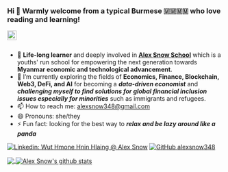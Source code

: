 ### Hi 👋 Warmly welcome from a typical Burmese 🇲🇲🇲🇲 who love reading and learning! 

<a href="https://www.linkedin.com/in/wuthmonehninhlaing/" target="_blank">
  <img align="left" alt="My Linkdein" width="22px" src="https://cdn.jsdelivr.net/npm/simple-icons@v3/icons/linkedin.svg" />
</a>
<br/>
<br/>

- 🔭 **Life-long learner** and deeply involved in [**Alex Snow School**](https://www.alexsnowschool.org/) which is a youths' run school for empowering the next generation towards **Myanmar economic and technological advancement**. 
- 🌱 I’m currently exploring the fields of **Economics, Finance, Blockchain, Web3, DeFi, and AI** for becoming a **_data-driven economist_** and  **_challenging myself  to find solutions for global financial inclusion issues especially for minorities_** such as immigrants and refugees.
- 📫 How to reach me: alexsnow348@gmail.com
- 😄 Pronouns: she/they
- ⚡ Fun fact: looking for the best way to **_relax and be lazy around like a panda_**

[![Linkedin: Wut Hmone Hnin Hlaing @ Alex Snow](https://img.shields.io/badge/-AlexSnow-blue?style=flat-square&logo=Linkedin&logoColor=white&link=https://www.linkedin.com/in/wuthmonehninhlaing/)](https://www.linkedin.com/in/wuthmonehninhlaing/)
[![GitHub alexsnow348](https://img.shields.io/github/followers/alexsnow348?label=follow&style=social)](https://cdn.jsdelivr.net/npm/simple-icons@v3/icons/github.svg)

<a href="https://github.com/alexsnow348" target="_blank">
  <img align="center" src="https://github-readme-stats.vercel.app/api/top-langs/?username=alexsnow348&theme=light&hide_langs_below=1" />
</a>
<a href="https://github.com/alexsnow348" target="_blank">
 <img align="center" src="https://github-readme-stats.vercel.app/api?username=alexsnow348&show_icons=true&theme=light&line_height=27" alt="Alex Snow's github stats"/>
</a>

